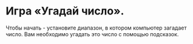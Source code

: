 # Игра «Угадай число».

Чтобы начать - установите диапазон, в котором компьютер загадает число.
Вам необходимо угадать это число с помощью подсказок.
